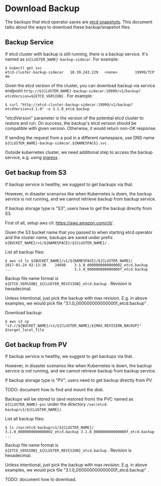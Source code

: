 # Download Backup

The backups that etcd operator saves are [etcd snapshots](https://github.com/coreos/etcd/blob/master/Documentation/op-guide/recovery.md).
This document talks about the ways to download these backup/snapshot files.

## Backup Service

If etcd cluster with backup is still running, there is a backup service.
It's named as `${CLUSTER_NAME}-backup-sidecar`. For example:
```
$ kubectl get svc
etcd-cluster-backup-sidecar   10.39.243.229   <none>        19999/TCP           4m
```

Given the etcd version of the cluster, you can download backup via service endpoint
`http://${CLUSTER_NAME}-backup-sidecar:19999/v1/backup?etcdVersion=${ETCD_VERSION}` . For example:
```
$ curl "http://etcd-cluster-backup-sidecar:19999/v1/backup?etcdVersion=3.1.0" -o 3.1.0_etcd.backup
```
"etcdVersion" parameter is the version of the potential etcd cluster to restore and run.
On success, the backup's etcd version should be compatible with given version.
Otherwise, it would return non-OK response.

If sending the request from a pod in a different namespace, use DNS name `${CLUSTER_NAME}-backup-sidecar.${NAMESPACE}.svc` .

Outside kubernetes cluster, we need additional step to access the backup service,
e.g. using [ingress](https://kubernetes.io/docs/user-guide/ingress/) .

## Get backup from S3

If backup service is healthy, we suggest to get backups via that.

However, in disaster scenarios like when Kubernetes is down, the backup service is not running, 
and we cannot retrieve backup from backup service.

If backup storage type is "S3", users have to get the backup directly from S3.

First of all, setup aws cli: https://aws.amazon.com/cli/ .

Given the S3 bucket name that you passed to when starting etcd operator and the cluster name,
backups are saved under prefix `${BUCKET_NAME}/v1/${NAMESPACE}/${CLUSTER_NAME}/` .

List all backup files:
```
$ aws s3 ls ${BUCKET_NAME}/v1/${NAMESPACE}/${CLUSTER_NAME}/
2017-01-24 02:13:30    24608    3.1.0_0000000000000002_etcd.backup
...                             3.1.0_000000000000000f_etcd.backup
```

Backup file name format is `${ETCD_VERSION}_${CLUSTER_REVISION}_etcd.backup` . Revision is hexadecimal.

Unless intentional, just pick the backup with max revision. 
E.g. in above examples, we would pick file "3.1.0_000000000000000f_etcd.backup" .

Download backup:
```
$ aws s3 cp "s3://${BUCKET_NAME}/v1/${CLUSTER_NAME}/${MAX_REVISION_BACKUP}" $target_local_file
```

## Get backup from PV
If backup service is healthy, we suggest to get backups via that.

However, in disaster scenarios like when Kubernetes is down, the backup service is not running,
and we cannot retrieve backup from backup service.

If backup storage type is "PV", users need to get backup directly from PV.

TODO: document how to find and mount the disk.

Backups will be stored to (and restored from) the PVC named as `${CLUSTER_NAME}-pvc`
under the directory `/var/etcd-backup/v1/${CLUSTER_NAME}/`.

List all backup files:
```
$ ls /var/etcd-backup/v1/${CLUSTER_NAME}/
3.1.0_0000000000000002_etcd.backup 3.1.0_000000000000000f_etcd.backup ...
```

Backup file name format is `${ETCD_VERSION}_${CLUSTER_REVISION}_etcd.backup` . Revision is hexadecimal.

Unless intentional, just pick the backup with max revision.
E.g. in above examples, we would pick file "3.1.0_000000000000000f_etcd.backup" .

TODO: document how to download.
